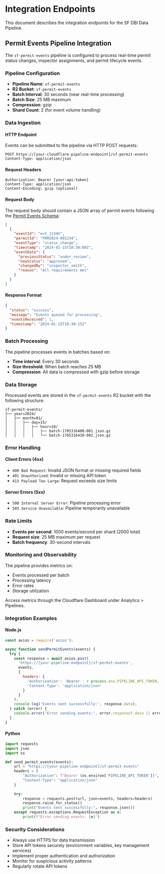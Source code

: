 # Integration Endpoints

This document describes the integration endpoints for the SF DBI Data Pipeline.

## Permit Events Pipeline Integration

The `sf-permit-events` pipeline is configured to process real-time permit status changes, inspector assignments, and permit lifecycle events.

### Pipeline Configuration

- **Pipeline Name**: `sf-permit-events`
- **R2 Bucket**: `sf-permit-events`
- **Batch Interval**: 30 seconds (near real-time processing)
- **Batch Size**: 25 MB maximum
- **Compression**: gzip
- **Shard Count**: 2 (for event volume handling)

### Data Ingestion

#### HTTP Endpoint
Events can be submitted to the pipeline via HTTP POST requests:

```
POST https://[your-cloudflare-pipeline-endpoint]/sf-permit-events
Content-Type: application/json
```

#### Request Headers
```
Authorization: Bearer [your-api-token]
Content-Type: application/json
Content-Encoding: gzip (optional)
```

#### Request Body
The request body should contain a JSON array of permit events following the [Permit Events Schema](./permit-events-schema.md):

```json
[
  {
    "eventId": "evt_12345",
    "permitId": "PRM2024-001234",
    "eventType": "status_change",
    "timestamp": "2024-01-15T10:30:00Z",
    "eventData": {
      "previousStatus": "under_review",
      "newStatus": "approved",
      "changedBy": "inspector_smith",
      "reason": "All requirements met"
    }
  }
]
```

#### Response Format
```json
{
  "status": "success",
  "message": "Events queued for processing",
  "eventsReceived": 1,
  "timestamp": "2024-01-15T10:30:15Z"
}
```

### Batch Processing

The pipeline processes events in batches based on:
- **Time interval**: Every 30 seconds
- **Size threshold**: When batch reaches 25 MB
- **Compression**: All data is compressed with gzip before storage

### Data Storage

Processed events are stored in the `sf-permit-events` R2 bucket with the following structure:

```
sf-permit-events/
├── year=2024/
│   ├── month=01/
│   │   ├── day=15/
│   │   │   ├── hour=10/
│   │   │   │   ├── batch-1705316400-001.json.gz
│   │   │   │   └── batch-1705316430-002.json.gz
```

### Error Handling

#### Client Errors (4xx)
- `400 Bad Request`: Invalid JSON format or missing required fields
- `401 Unauthorized`: Invalid or missing API token
- `413 Payload Too Large`: Request exceeds size limits

#### Server Errors (5xx)
- `500 Internal Server Error`: Pipeline processing error
- `503 Service Unavailable`: Pipeline temporarily unavailable

### Rate Limits

- **Events per second**: 1000 events/second per shard (2000 total)
- **Request size**: 25 MB maximum per request
- **Batch frequency**: 30-second intervals

### Monitoring and Observability

The pipeline provides metrics on:
- Events processed per batch
- Processing latency
- Error rates
- Storage utilization

Access metrics through the Cloudflare Dashboard under Analytics > Pipelines.

### Integration Examples

#### Node.js
```javascript
const axios = require('axios');

async function sendPermitEvents(events) {
  try {
    const response = await axios.post(
      'https://[your-pipeline-endpoint]/sf-permit-events',
      events,
      {
        headers: {
          'Authorization': 'Bearer ' + process.env.PIPELINE_API_TOKEN,
          'Content-Type': 'application/json'
        }
      }
    );
    console.log('Events sent successfully:', response.data);
  } catch (error) {
    console.error('Error sending events:', error.response?.data || error.message);
  }
}
```

#### Python
```python
import requests
import json
import os

def send_permit_events(events):
    url = "https://[your-pipeline-endpoint]/sf-permit-events"
    headers = {
        "Authorization": f"Bearer {os.environ['PIPELINE_API_TOKEN']}",
        "Content-Type": "application/json"
    }
    
    try:
        response = requests.post(url, json=events, headers=headers)
        response.raise_for_status()
        print("Events sent successfully:", response.json())
    except requests.exceptions.RequestException as e:
        print(f"Error sending events: {e}")
```

### Security Considerations

- Always use HTTPS for data transmission
- Store API tokens securely (environment variables, key management services)
- Implement proper authentication and authorization
- Monitor for suspicious activity patterns
- Regularly rotate API tokens
